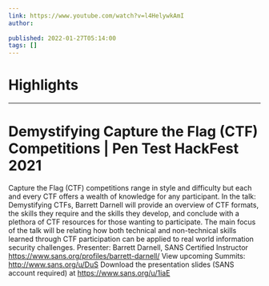 ```yaml
---
link: https://www.youtube.com/watch?v=l4HelywkAmI
author: 
   
published: 2022-01-27T05:14:00
tags: []
---
```

# Highlights


---
# Demystifying Capture the Flag (CTF) Competitions | Pen Test HackFest 2021
Capture the Flag (CTF) competitions range in style and difficulty but each and every CTF offers a wealth of knowledge for any participant. In the talk: Demystifying CTFs, Barrett Darnell will provide an overview of CTF formats, the skills they require and the skills they develop, and conclude with a plethora of CTF resources for those wanting to participate. The main focus of the talk will be relating how both technical and non-technical skills learned through CTF participation can be applied to real world information security challenges. Presenter: Barrett Darnell, SANS Certified Instructor https://www.sans.org/profiles/barrett-darnell/ View upcoming Summits: http://www.sans.org/u/DuS Download the presentation slides (SANS account required) at https://www.sans.org/u/1iaE